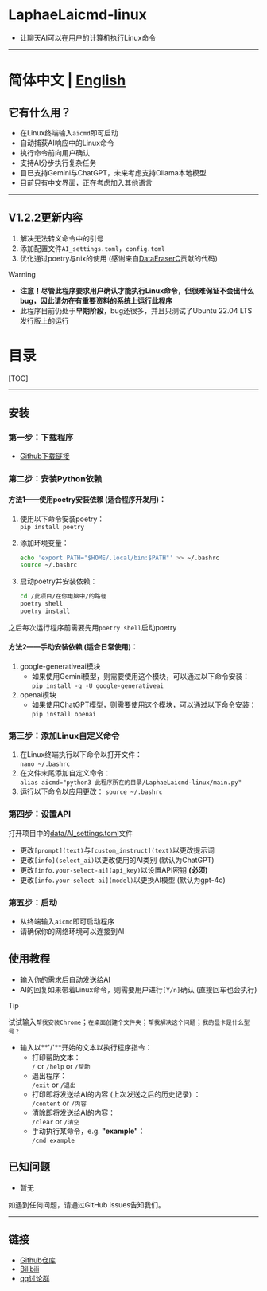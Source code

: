 # LaphaeLaicmd-linux

- 让聊天AI可以在用户的计算机执行Linux命令

---

# 简体中文 | [English](README.md)

## 它有什么用？

- 在Linux终端输入`aicmd`即可启动
- 自动捕获AI响应中的Linux命令
- 执行命令前向用户确认
- 支持AI分步执行复杂任务
- 目已支持Gemini与ChatGPT，未来考虑支持Ollama本地模型
- 目前只有中文界面，正在考虑加入其他语言

---

## V1.2.2更新内容

1. 解决无法转义命令中的引号
2. 添加配置文件`AI_settings.toml`，`config.toml`
3. 优化通过poetry与nix的使用 (感谢来自[DataEraserC](https://github.com/DataEraserC)贡献的代码)

> [!WARNING]
>
> - **注意！尽管此程序要求用户确认才能执行Linux命令，但很难保证不会出什么bug，因此请勿在有重要资料的系统上运行此程序**
> - 此程序目前仍处于**早期阶段**，bug还很多，并且只测试了Ubuntu 22.04 LTS发行版上的运行

# 目录

[TOC]

---

## 安装

### 第一步：下载程序

- [Github下载链接](https://github.com/LaphaeL12304/LaphaeLaicmd-linux/archive/refs/heads/main.zip)

### 第二步：安装Python依赖

#### 方法1——使用poetry安装依赖 (适合程序开发用)：

1. 使用以下命令安装poetry：  
   `pip install poetry`

2. 添加环境变量：  

   ```bash
   echo 'export PATH="$HOME/.local/bin:$PATH"' >> ~/.bashrc
   source ~/.bashrc
   ```

3. 启动poetry并安装依赖：  
   ```bash
   cd /此项目/在你电脑中/的路径
   poetry shell
   poetry install
   ```

之后每次运行程序前需要先用`poetry shell`启动poetry

#### 方法2——手动安装依赖 (适合日常使用)：

1. google-generativeai模块
   - 如果使用Gemini模型，则需要使用这个模块，可以通过以下命令安装：  
     `pip install -q -U google-generativeai`
2. openai模块
   - 如果使用ChatGPT模型，则需要使用这个模块，可以通过以下命令安装：  
     `pip install openai`

### 第三步：添加Linux自定义命令

1. 在Linux终端执行以下命令以打开文件：  
   `nano ~/.bashrc`
2. 在文件末尾添加自定义命令：  
   `alias aicmd="python3 此程序所在的目录/LaphaeLaicmd-linux/main.py"`
3. 运行以下命令以应用更改：
   `source ~/.bashrc`

### 第四步：设置API

打开项目中的[data/AI_settings.toml](data/AI_settings.toml)文件

- 更改`[prompt](text)`与`[custom_instruct](text)`以更改提示词
- 更改`[info](select_ai)`以更改使用的AI类别 (默认为ChatGPT)
- 更改`[info.your-select-ai](api_key)`以设置API密钥 **(必须)**
- 更改`[info.your-select-ai](model)`以更换AI模型 (默认为gpt-4o)

### 第五步：启动

- 从终端输入`aicmd`即可启动程序
- 请确保你的网络环境可以连接到AI

## 使用教程

- 输入你的需求后自动发送给AI
- AI的回复如果带着Linux命令，则需要用户进行`[Y/n]`确认 (直接回车也会执行)

> [!TIP]
>
> 试试输入`帮我安装Chrome`；`在桌面创建个文件夹`；`帮我解决这个问题`；`我的显卡是什么型号？`

- 输入以**'/'**开始的文本以执行程序指令：
  - 打印帮助文本：  
    `/` or `/help` or `/帮助` 
  - 退出程序：  
    `/exit` or `/退出`
  - 打印即将发送给AI的内容 (上次发送之后的历史记录) ：  
    `/content` or `/内容`
  - 清除即将发送给AI的内容：  
    `/clear` or `/清空`
  - 手动执行某命令，e.g. **"example"**：  
    `/cmd example`

## 已知问题

- 暂无

如遇到任何问题，请通过GitHub issues告知我们。

---

## 链接

- [Github仓库](https://github.com/LaphaeL12304/LaphaeLaicmd-linux)
- [Bilibili](https://space.bilibili.com/454973135?spm_id_from=333.337.0.0)
- [qq讨论群](http://qm.qq.com/cgi-bin/qm/qr?_wv=1027&k=hE0n_WloYeCndEoIMKjXK5V13yFhswDC&authKey=escV%2FqTpM7dCaNduH1ibLzhp1rIxMCE%2FiMH07XES9Z3yXC9iWbgWkW4h7nPZ7hHJ&noverify=0&group_code=893275911)

